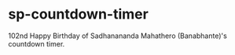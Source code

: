 # sp-countdown-timer
102nd Happy Birthday of Sadhanananda Mahathero (Banabhante)'s countdown timer. 
